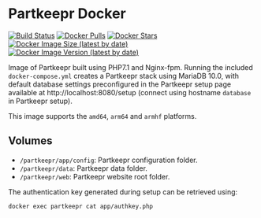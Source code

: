 # Partkeepr Docker

[![Build Status](https://github.com/maksimstojkovic/docker-partkeepr/actions/workflows/docker-build.yml/badge.svg)](https://github.com/maksimstojkovic/docker-partkeepr)
[![Docker Pulls](https://img.shields.io/docker/pulls/maksimstojkovic/partkeepr)](https://hub.docker.com/repository/docker/maksimstojkovic/partkeepr)
[![Docker Stars](https://img.shields.io/docker/stars/maksimstojkovic/partkeepr)](https://hub.docker.com/repository/docker/maksimstojkovic/partkeepr)
[![Docker Image Size (latest by date)](https://img.shields.io/docker/image-size/maksimstojkovic/partkeepr)](https://hub.docker.com/repository/docker/maksimstojkovic/partkeepr)
[![Docker Image Version (latest by date)](https://img.shields.io/docker/v/maksimstojkovic/partkeepr)](https://hub.docker.com/repository/docker/maksimstojkovic/partkeepr)

Image of Partkeepr built using PHP7.1 and Nginx-fpm. Running the included `docker-compose.yml` creates a Partkeepr stack using MariaDB 10.0, with default database settings preconfigured in the Partkeepr setup page available at http://localhost:8080/setup (connect using hostname `database` in Partkeepr setup).

This image supports the `amd64`, `arm64` and `armhf` platforms.

## Volumes

* `/partkeepr/app/config`: Partkeepr configuration folder.
* `/partkeepr/data`: Partkeepr data folder.
* `/partkeepr/web`: Partkeepr website root folder.

The authentication key generated during setup can be retrieved using:

```shell
docker exec partkeepr cat app/authkey.php
```
